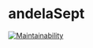 # andelaSept
[![Maintainability](https://api.codeclimate.com/v1/badges/7b5b3c45609e9ee57146/maintainability)](https://codeclimate.com/github/Toskgreg/andelaSept/maintainability)